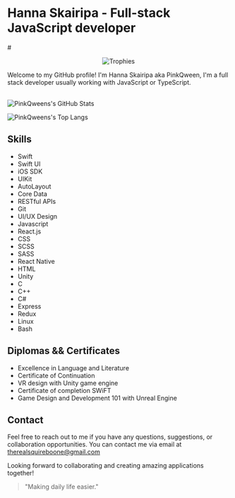 
# Hanna Skairipa - Full-stack JavaScript developer
<!--<p align="center">
<img alt="Profile picture" src="https://c4.wallpaperflare.com/wallpaper/640/145/78/anime-girl-headphones-short-hair-playing-games-wallpaper-preview.jpg" width="1000" />
</p>--!>

#

<!-- ![snake gif](https://github.com/PinkQween/PinkQween/blob/output/github-contribution-grid-snake.gif) --!>

<p align="center">
<img alt="Trophies" src="https://github-profile-trophy.vercel.app/?username=pinkQween&theme=radical&rank=-UNKNOWN,-B,-C,-UNKOWN&column=-1&margin-w=5&margin-h=5">
</p>

Welcome to my GitHub profile! I'm Hanna Skairipa aka PinkQween, I'm a full stack developer usually working with JavaScript or TypeScript.

<br />
<br />

<p align="center" style="display:flex;flexDirection:column">
<img alt="PinkQweens's GitHub Stats" src="https://github-readme-stats.vercel.app/api?username=PinkQween&show_icons=true&theme=radical">
</p>

<p align="center" style="display:flex;flexDirection:column">
<img alt="PinkQweens's Top Langs" src="https://github-readme-stats.vercel.app/api/top-langs/?username=PinkQween&theme=radical&layout=compact">
</p>

<!-- ## Projects

Here are some of the projects I have worked on:

### 1. Skairipa Weather App

![Skairipa Weather App](https://github.com/PinkQween/SkairipaWeatherApp)

The Skairipa Weather App is a beautiful and intuitive weather application that provides real-time weather information for various locations. It includes features such as detailed weather forecasts, interactive maps, and customizable notifications. The app is built using Swift and utilizes APIs to fetch weather data.

### 2. Skairipa Notes

![Skairipa Notes](https://github.com/PinkQween/SkairipaNotes)

Skairipa Notes is a simple yet powerful note-taking app designed for iOS. It allows users to create, organize, and sync their notes across multiple devices. The app supports rich text editing, attachments, and seamless iCloud integration. It is developed using Swift and CoreData for data management.

### 3. Skairipa Fitness Tracker

![Skairipa Fitness Tracker](https://github.com/PinkQween/SkairipaFitnessTracker)

Skairipa Fitness Tracker is a comprehensive fitness and activity tracking app for iOS. It enables users to set fitness goals, track their workouts, monitor calories burned, and analyze their progress over time. The app incorporates gamification elements to keep users motivated. It is built with Swift and integrates with HealthKit for health data retrieval. -->

## Skills

- Swift
- Swift UI
- iOS SDK
- UIKit
- AutoLayout
- Core Data
- RESTful APIs
- Git
- UI/UX Design
- Javascript
- React.js
- CSS
- SCSS
- SASS
- React Native
- HTML
- Unity
- C
- C++
- C#
- Express
- Redux
- Linux
- Bash

## Diplomas && Certificates

- Excellence in Language and Literature
- Certificate of Continuation
- VR design with Unity game engine
- Certificate of completion SWiFT
- Game Design and Development 101 with Unreal Engine

## Contact

Feel free to reach out to me if you have any questions, suggestions, or collaboration opportunities. You can contact me via email at therealsquireboone@gmail.com

Looking forward to collaborating and creating amazing applications together!

> "Making daily life easier."
